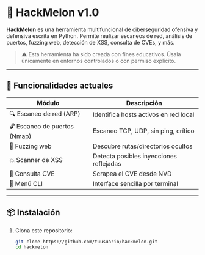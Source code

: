 # 🍉 HackMelon v1.0

**HackMelon** es una herramienta multifuncional de ciberseguridad ofensiva y defensiva escrita en Python. Permite realizar escaneos de red, análisis de puertos, fuzzing web, detección de XSS, consulta de CVEs, y más.

> ⚠️ Esta herramienta ha sido creada con fines educativos. Úsala únicamente en entornos controlados o con permiso explícito.

---

## 🧩 Funcionalidades actuales

| Módulo                       | Descripción |
|-----------------------------|-------------|
| 🔍 Escaneo de red (ARP)     | Identifica hosts activos en red local |
| 🔓 Escaneo de puertos (Nmap)| Escaneo TCP, UDP, sin ping, crítico |
| 🔎 Fuzzing web              | Descubre rutas/directorios ocultos |
| 💥 Scanner de XSS           | Detecta posibles inyecciones reflejadas |
| 📖 Consulta CVE             | Scrapea el CVE desde NVD |
| 🔧 Menú CLI                 | Interface sencilla por terminal |

---

## 📦 Instalación

1. Clona este repositorio:
   ```bash
   git clone https://github.com/tuusuario/hackmelon.git
   cd hackmelon